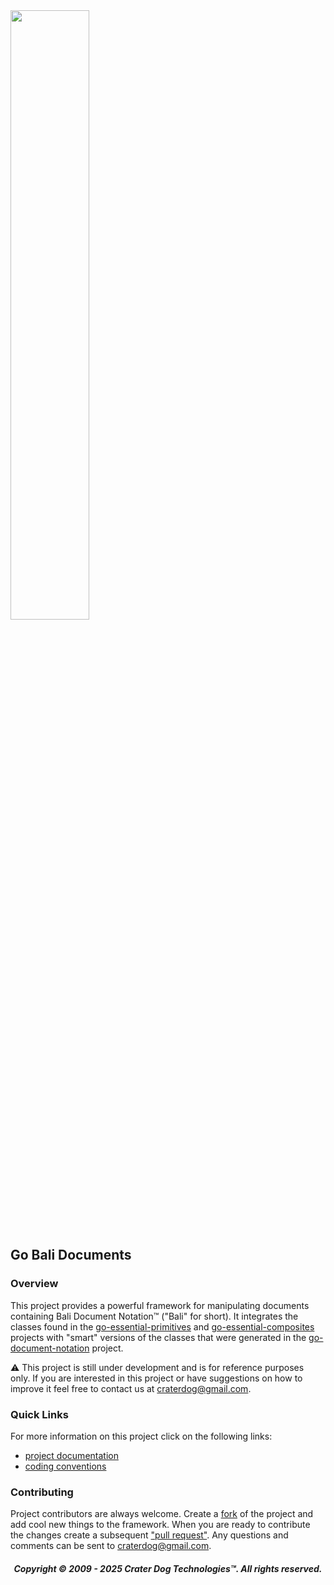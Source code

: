 <img src="https://craterdog.com/images/CraterDog.png" width="50%">

## Go Bali Documents

### Overview
This project provides a powerful framework for manipulating documents containing
Bali Document Notation™ ("Bali" for short).  It integrates the classes found in the
[go-essential-primitives](https://github.com/craterdog/go-essential-primitives) and
[go-essential-composites](https://github.com/craterdog/go-essential-composites)
projects with "smart" versions of the classes that were generated in the
[go-document-notation](https://github.com/bali-nebula/go-document-notation)
project.

⚠️  This project is still under development and is for reference purposes only. If
you are interested in this project or have suggestions on how to improve it feel
free to contact us at [craterdog@gmail.com](mailto:craterdog@gmail.com).

### Quick Links
For more information on this project click on the following links:
 * [project documentation](https://github.com/bali-nebula/go-bali-documents/wiki)
 * [coding conventions](https://github.com/craterdog/go-development-tools/wiki/Coding-Conventions)

### Contributing
Project contributors are always welcome. Create a
[fork](https://github.com/bali-nebula/go-bali-documents) of the project and add cool
new things to the framework. When you are ready to contribute the changes create a subsequent
["pull request"](https://help.github.com/articles/about-pull-requests/). Any questions and
comments can be sent to [craterdog@gmail.com](mailto:craterdog@gmail.com).

<H5 align="center"> Copyright © 2009 - 2025  Crater Dog Technologies™. All rights reserved. </H5>
